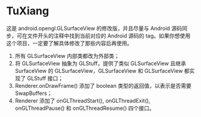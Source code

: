 # TuXiang

这是 android.opengl.GLSurfaceView 的修改版，并且尽量与 Android 源码同步，可在文件开头的注释中找到当前对应的 Android 源码的 tag。如果你想使用这个项目，一定要了解具体修改了那些内容后再使用。

1. 所有 GLSurfaceView 内部类都改为外部类；
2. 将 GLSurfaceView 抽象为 GLStuff，提供了类似 GLSurfaceView 且继承 SurfaceView 的 GLSurfaceView，GLSurfaceView 和 GLSurfaceView 都实现了 GLStuff 接口；
3. Renderer.onDrawFrame() 添加了 boolean 类型的返回值，以表示是否需要 SwapBuffers；
4. Renderer 添加了 onGLThreadStart(), onGLThreadExit(), onGLThreadPause() 和 onGLThreadResume() 四个接口。
